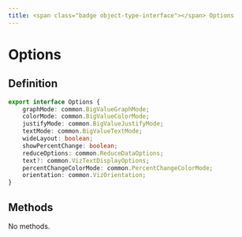 ```yaml
---
title: <span class="badge object-type-interface"></span> Options
---
```

# <span class="badge object-type-interface"></span> Options

## Definition

```typescript
export interface Options {
	graphMode: common.BigValueGraphMode;
	colorMode: common.BigValueColorMode;
	justifyMode: common.BigValueJustifyMode;
	textMode: common.BigValueTextMode;
	wideLayout: boolean;
	showPercentChange: boolean;
	reduceOptions: common.ReduceDataOptions;
	text?: common.VizTextDisplayOptions;
	percentChangeColorMode: common.PercentChangeColorMode;
	orientation: common.VizOrientation;
}

```
## Methods

No methods.

